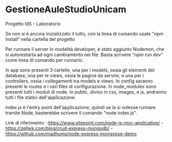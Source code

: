 # GestioneAuleStudioUnicam
Progetto IdS - Laboratorio

Se non si è ancora inizializzato il tutto, con la linea di comando usate "npm install" nella cartella del progetto

Per runnare il server in modalità developer, è stato aggiunto Nodemon, che si autorestarta ad ogni cambiamento nei file. Basta scrivere "npm run dev" come linea di comando per runnarlo.

In app sono presenti 3 cartelle, una per i models, ossia gli elementi del database, una per le views, ossia le pagine da servire, e una per i controllers, ossia i collegamenti tra models e views. In config saranno presenti le routes e i vari files di configurazione. In node_modules sono presenti tutti i moduli di node. In public, diviso in css, images, e js, andranno tutti i file statici dell'applicazione. 

index.js è l'entry point dell'applicazione, quindi se la si volesse runnare tramite Node, basterebbe scrivere il comando "node index.js".

Link di riferimento:
-https://www.sitepoint.com/node-js-mvc-application/
-https://zellwk.com/blog/crud-express-mongodb/
-https://github.com/madhums/node-express-mongoose-demo